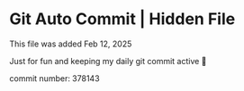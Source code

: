 # Git Auto Commit | Hidden File

This file was added Feb 12, 2025

Just for fun and keeping my daily git commit active 🤪

commit number: 378143
